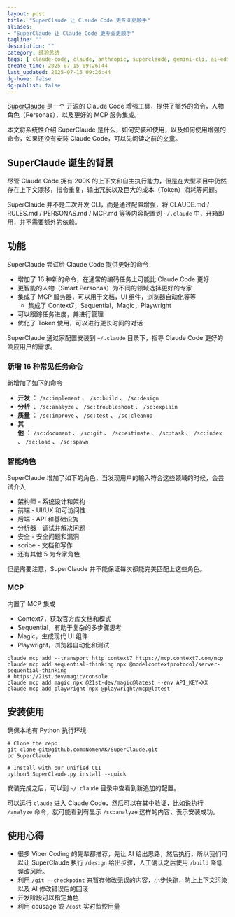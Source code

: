 ```yaml
---
layout: post
title: "SuperClaude 让 Claude Code 更专业更顺手"
aliases:
- "SuperClaude 让 Claude Code 更专业更顺手"
tagline: ""
description: ""
category: 经验总结
tags: [ claude-code, claude, anthropic, superclaude, gemini-cli, ai-editor, ai-agent, code-agent, personas ]
create_time: 2025-07-15 09:26:44
last_updated: 2025-07-15 09:26:44
dg-home: false
dg-publish: false
---
```


[SuperClaude](https://github.com/NomenAK/SuperClaude) 是一个 开源的 Claude Code 增强工具，提供了额外的命令，人物角色（Personas），以及更好的 MCP 服务集成。

本文将系统性介绍 SuperClaude 是什么，如何安装和使用，以及如何使用增强的命令，如果还没有安装 Claude Code，可以先阅读之前的[文章](https://blog.einverne.info/post/2025/07/claude-code.html)。

## SuperClaude 诞生的背景

尽管 Claude Code 拥有 200K 的上下文和自主执行能力，但是在大型项目中仍然存在上下文漂移，指令重复，输出冗长以及巨大的成本（Token）消耗等问题。

SuperClaude 并不是二次开发 CLI，而是通过配置增强，将 CLAUDE.md / RULES.md / PERSONAS.md / MCP.md 等等内容配置到 `~/.claude` 中，开箱即用，并不需要额外的依赖。

## 功能

SuperClaude 尝试给 Claude Code 提供更好的命令

- 增加了 16 种新的命令，在通常的编码任务上可能比 Claude Code 更好
- 更智能的人物（Smart Personas）为不同的领域选择更好的专家
- 集成了 MCP 服务器，可以用于文档，UI 组件，浏览器自动化等等
    - 集成了 Context7，Sequential，Magic，Playwright
- 可以跟踪任务进度，并进行管理
- 优化了 Token 使用，可以进行更长时间的对话

SuperClaude 通过家配置安装到 `~/.claude` 目录下，指导 Claude Code 更好的响应用户的需求。

### 新增 16 种常见任务命令

新增加了如下的命令

- **开发** ： `/sc:implement` 、 `/sc:build` 、 `/sc:design`
- **分析** ： `/sc:analyze` 、 `/sc:troubleshoot` 、 `/sc:explain`
- **质量** ： `/sc:improve` 、 `/sc:test` 、 `/sc:cleanup`
- **其他** ： `/sc:document` 、 `/sc:git` 、 `/sc:estimate` 、 `/sc:task` 、 `/sc:index` 、 `/sc:load` 、 `/sc:spawn`

### 智能角色

SuperClaude 增加了如下的角色，当发现用户的输入符合这些领域的时候，会尝试介入

- 架构师 - 系统设计和架构
- 前端 - UI/UX 和可访问性
- 后端 - API 和基础设施
- 分析器 - 调试并解决问题
- 安全 - 安全问题和漏洞
- scribe - 文档和写作
- 还有其他 5 为专家角色

但是需要注意，SuperClaude 并不能保证每次都能完美匹配上这些角色。

### MCP
内置了 MCP 集成

- Context7，获取官方库文档和模式
- Sequential，有助于复杂的多步骤思考
- Magic，生成现代 UI 组件
- Playwright，浏览器自动化和测试

```
claude mcp add --transport http context7 https://mcp.context7.com/mcp
claude mcp add sequential-thinking npx @modelcontextprotocol/server-sequential-thinking
# https://21st.dev/magic/console
claude mcp add magic npx @21st-dev/magic@latest --env API_KEY=XX
claude mcp add playwright npx @playwright/mcp@latest
```

## 安装使用

确保本地有 Python 执行环境

```
# Clone the repo
git clone git@github.com:NomenAK/SuperClaude.git
cd SuperClaude

# Install with our unified CLI
python3 SuperClaude.py install --quick
```

安装完成之后，可以到 `~/.claude` 目录中查看到新追加的配置。

可以运行 `claude` 进入 Claude Code，然后可以在其中验证，比如说执行 `/analyze` 命令，就可能看到有显示 `/sc:analyze` 这样的内容，表示安装成功。

## 使用心得

- 很多 Viber Coding 的先辈都推荐，先让 AI 给出思路，然后执行，所以我们可以让 SuperClaude 执行 `/design` 给出步骤，人工确认之后使用 `/build` 降低误改风险。
- 利用 `/git --checkpoint` 来暂存修改无误的内容，小步快跑，防止上下文污染以及 AI 修改错误后的回滚
- 开发阶段可以指定角色
- 利用 ccusage 或 `/cost` 实时监控用量

